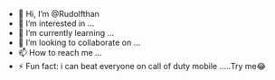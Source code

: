 - 👋 Hi, I’m @Rudolfthan
- 👀 I’m interested in ...
- 🌱 I’m currently learning ...
- 💞️ I’m looking to collaborate on ...
- 📫 How to reach me ...
- ⚡ Fun fact: i can beat everyone on call of duty mobile .....Try me😂

<!---
Rudolfthan/Rudolfthan is a ✨ special ✨ repository because its `README.md` (this file) appears on your GitHub profile.
You can click the Preview link to take a look at your changes.
--->
